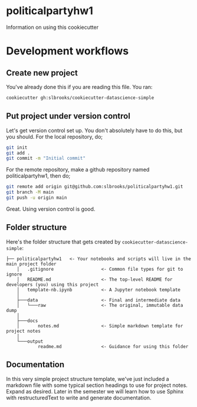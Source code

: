 # politicalpartyhw1

Information on using this cookiecutter

Development workflows
=======================

Create new project
----------------------

You've already done this if you are reading this file. You ran:

```bash
cookiecutter gh:slbrooks/cookiecutter-datascience-simple
```

Put project under version control
---------------------------------

Let's get version control set up. You don't absolutely have to do this, but you should. For the local repository, do;

```bash
git init
git add .
git commit -m "Initial commit"
```

For the remote repository, make a github repository named politicalpartyhw1, then do;

```bash
git remote add origin git@github.com:slbrooks/politicalpartyhw1.git
git branch -M main
git push -u origin main
```

Great. Using version control is good.


Folder structure
-----------------

Here's the folder structure that gets created by `cookiecutter-datascience-simple`:

	├── politicalpartyhw1	<- Your notebooks and scripts will live in the main project folder
		│   .gitignore					<- Common file types for git to ignore
		│   README.md					<- The top-level README for developers (you) using this project
		│   template-nb.ipynb			<- A Jupyter notebook template
		│
		├───data						<- Final and intermediate data
		│   └───raw						<- The original, immutable data dump
		│
		├───docs
		│       notes.md				<- Simple markdown template for project notes
		│
		└───output
				readme.md				<- Guidance for using this folder


Documentation
--------------

In this very simple project structure template, we've just included a markdown file with some typical
section headings to use for project notes. Expand as desired. Later in the semester we will learn how to
use Sphinx with restructuredText to write and generate documentation.



